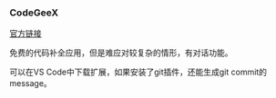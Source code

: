 ### CodeGeeX

[官方链接](https://codegeex.cn/zh-CN)

免费的代码补全应用，但是难应对较复杂的情形，有对话功能。

可以在VS Code中下载扩展，如果安装了git插件，还能生成git commit的message。